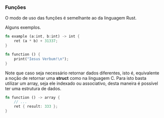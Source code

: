 ### Funções

O modo de uso das funções é semelhante ao da linguagem Rust.

Alguns exemplos.

```rust
fn example (a:int, b:int) -> int {
    ret (a * b) + 31337;
}

fn function () {
    print("Iesus Verbum!\n");
}
```

Note que caso seja necessário retornar dados diferentes, isto é, equivalente a noção de retornar uma <b>struct</b> como na linguagem C. Para isto basta utilizar um array, seja ele indexado ou associativo, desta maneira é possível ter uma estrutura de dados.

```rust
fn function () -> array {
    // ...
    ret { result: 333 };
}
```


